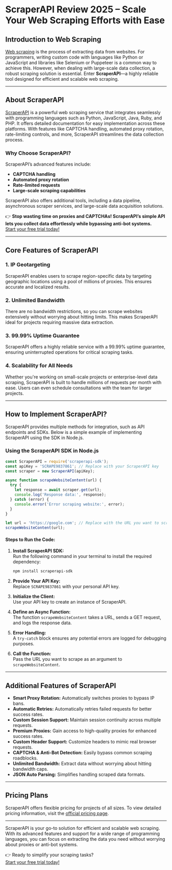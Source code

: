 
# ScraperAPI Review 2025 – Scale Your Web Scraping Efforts with Ease

## Introduction to Web Scraping

[Web scraping](https://bit.ly/Scraperapi) is the process of extracting data from websites. For programmers, writing custom code with languages like Python or JavaScript and libraries like Selenium or Puppeteer is a common way to achieve this. However, when dealing with large-scale data collection, a robust scraping solution is essential. Enter **ScraperAPI**—a highly reliable tool designed for efficient and scalable web scraping.

---

## About ScraperAPI

[ScraperAPI](https://bit.ly/Scraperapi) is a powerful web scraping service that integrates seamlessly with programming languages such as Python, JavaScript, Java, Ruby, and PHP. It offers detailed documentation for easy implementation across these platforms. With features like CAPTCHA handling, automated proxy rotation, rate-limiting controls, and more, ScraperAPI streamlines the data collection process.

### Why Choose ScraperAPI?
ScraperAPI’s advanced features include:
- **CAPTCHA handling**
- **Automated proxy rotation**
- **Rate-limited requests**
- **Large-scale scraping capabilities**

ScraperAPI also offers additional tools, including a data pipeline, asynchronous scraper services, and large-scale data acquisition solutions.

👉 **Stop wasting time on proxies and CAPTCHAs! ScraperAPI’s simple API lets you collect data effortlessly while bypassing anti-bot systems.**  
[Start your free trial today!](https://bit.ly/Scraperapi)

---

## Core Features of ScraperAPI

### **1. IP Geotargeting**
ScraperAPI enables users to scrape region-specific data by targeting geographic locations using a pool of millions of proxies. This ensures accurate and localized results.

### **2. Unlimited Bandwidth**
There are no bandwidth restrictions, so you can scrape websites extensively without worrying about hitting limits. This makes ScraperAPI ideal for projects requiring massive data extraction.

### **3. 99.99% Uptime Guarantee**
ScraperAPI offers a highly reliable service with a 99.99% uptime guarantee, ensuring uninterrupted operations for critical scraping tasks.

### **4. Scalability for All Needs**
Whether you're working on small-scale projects or enterprise-level data scraping, ScraperAPI is built to handle millions of requests per month with ease. Users can even schedule consultations with the team for larger projects.

---

## How to Implement ScraperAPI?

ScraperAPI provides multiple methods for integration, such as API endpoints and SDKs. Below is a simple example of implementing ScraperAPI using the SDK in Node.js.

### **Using the ScraperAPI SDK in Node.js**

```javascript
const ScraperAPI = require('scraperapi-sdk');
const apiKey = 'SCRAPE9837861'; // Replace with your ScraperAPI key
const scraper = new ScraperAPI(apiKey);

async function scrapeWebsiteContent(url) {
  try {
    let response = await scraper.get(url);
    console.log('Response data:', response);
  } catch (error) {
    console.error('Error scraping website:', error);
  }
}

let url = 'https://google.com'; // Replace with the URL you want to scrape
scrapeWebsiteContent(url);
```

#### **Steps to Run the Code:**
1. **Install ScraperAPI SDK:**  
   Run the following command in your terminal to install the required dependency:  
   ```bash
   npm install scraperapi-sdk
   ```
2. **Provide Your API Key:**  
   Replace `SCRAPE9837861` with your personal API key.

3. **Initialize the Client:**  
   Use your API key to create an instance of ScraperAPI.

4. **Define an Async Function:**  
   The function `scrapeWebsiteContent` takes a URL, sends a GET request, and logs the response data.

5. **Error Handling:**  
   A `try-catch` block ensures any potential errors are logged for debugging purposes.

6. **Call the Function:**  
   Pass the URL you want to scrape as an argument to `scrapeWebsiteContent`.

---

## Additional Features of ScraperAPI

- **Smart Proxy Rotation:** Automatically switches proxies to bypass IP bans.
- **Automatic Retries:** Automatically retries failed requests for better success rates.
- **Custom Session Support:** Maintain session continuity across multiple requests.
- **Premium Proxies:** Gain access to high-quality proxies for enhanced success rates.
- **Custom Header Support:** Customize headers to mimic real browser requests.
- **CAPTCHA & Anti-Bot Detection:** Easily bypass common scraping roadblocks.
- **Unlimited Bandwidth:** Extract data without worrying about hitting bandwidth caps.
- **JSON Auto Parsing:** Simplifies handling scraped data formats.

---

## Pricing Plans

ScraperAPI offers flexible pricing for projects of all sizes. To view detailed pricing information, visit the [official pricing page](https://bit.ly/Scraperapi).

---

ScraperAPI is your go-to solution for efficient and scalable web scraping. With its advanced features and support for a wide range of programming languages, you can focus on extracting the data you need without worrying about proxies or anti-bot systems.

👉 Ready to simplify your scraping tasks?  
[Start your free trial today!](https://bit.ly/Scraperapi)
